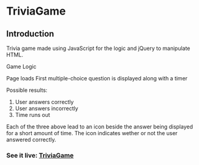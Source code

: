 # TriviaGame



Introduction
-------------
Trivia game made using JavaScript for the logic and jQuery to manipulate HTML.

Game Logic

Page loads
First multiple-choice question is displayed along with a timer

Possible results:
1. User answers correctly
2. User answers incorrectly
3. Time runs out

Each of the three above lead to an icon beside the answer being displayed for a short amount of time. The icon indicates wether or not the user answered correctly.

### See it live: [TriviaGame](https://mehdicode.github.io/TriviaGame/)



